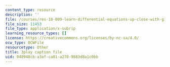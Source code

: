 ```yaml
---
content_type: resource
description: ''
file: /courses/res-18-009-learn-differential-equations-up-close-with-gilbert-strang-and-cleve-moler-fall-2015/048948cba3afca81a2709883d8a1c0bb_ScZMBOB_qYQ.srt
file_size: 11453
file_type: application/x-subrip
learning_resource_types: []
license: https://creativecommons.org/licenses/by-nc-sa/4.0/
ocw_type: OCWFile
resourcetype: Other
title: 3play caption file
uid: 048948cb-a3af-ca81-a270-9883d8a1c0bb
---
```

